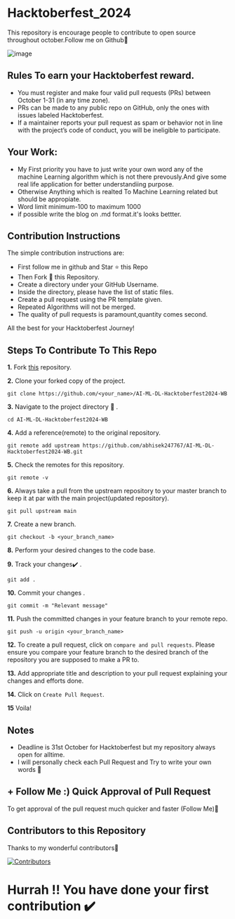 # Hacktoberfest_2024
This repository is encourage people to contribute to open source throughout october.Follow me on Github🙊


![image](https://github.com/user-attachments/assets/87d213ea-935b-4484-ac3d-8fcc13a53cf6)


## Rules To earn your Hacktoberfest reward.

* You must register and make four valid pull requests (PRs) between October 1-31 (in any time zone).
* PRs can be made to any public repo on GitHub, only the ones with issues labeled Hacktoberfest.
* If a maintainer reports your pull request as spam or behavior not in line with the project’s code of conduct, you will be ineligible to participate.

## Your Work:

* My First priority you have to just write your own word any of the machine Learning algorithm which is not there prevously.And give some real life application for better understandiing purpose.
* Otherwise Anything which is realted To Machine Learning related but should be appropiate.
* Word limit minimum-100 to maximum 1000
* if possible write the blog on .md format.it's looks bettter.

## Contribution Instructions
The simple contribution instructions are:

- First follow me in github and Star ⭐ this Repo 
- Then Fork 🍴 this Repository.
- Create a directory under your GitHub Username.
- Inside the directory, please have the list of static files.
- Create a pull request using the PR template given.
- Repeated Algorithms will not be merged.
- The quality of pull requests is paramount,quantity comes second.

All the best for your Hacktoberfest Journey!

## Steps To Contribute To This Repo

**1.**  Fork [this](https://github.com/abhisek247767/AI-ML-DL-Hacktoberfest2024-WB.git) repository.

**2.**  Clone your forked copy of the project.

```
git clone https://github.com/<your_name>/AI-ML-DL-Hacktoberfest2024-WB
```

**3.** Navigate to the project directory :file_folder: .

```
cd AI-ML-DL-Hacktoberfest2024-WB
```

**4.** Add a reference(remote) to the original repository.

```
git remote add upstream https://github.com/abhisek247767/AI-ML-DL-Hacktoberfest2024-WB.git
```

**5.** Check the remotes for this repository.
```
git remote -v
```

**6.** Always take a pull from the upstream repository to your master branch to keep it at par with the main project(updated repository).

```
git pull upstream main
```

**7.** Create a new branch.

```
git checkout -b <your_branch_name>
```

**8.** Perform your desired changes to the code base.


**9.** Track your changes:heavy_check_mark: .

```
git add . 
```

**10.** Commit your changes .

```
git commit -m "Relevant message"
```

**11.** Push the committed changes in your feature branch to your remote repo.
```
git push -u origin <your_branch_name>
```

**12.** To create a pull request, click on `compare and pull requests`. Please ensure you compare your feature branch to the desired branch of the repository you are supposed to make a PR to.


**13.** Add appropriate title and description to your pull request explaining your changes and efforts done.


**14.** Click on `Create Pull Request`.


**15** Voila!


## Notes
* Deadline is 31st October for Hacktoberfest but my repository always open for alltime.
* I will personally check each Pull Request and Try to write your own words 🙂

## + Follow Me :) Quick Approval of Pull Request
To get approval of the pull request much quicker and faster (Follow Me)🚀

## Contributors to this Repository

Thanks to my wonderful contributors💖

[![Contributors](https://contrib.rocks/image?repo=abhisek247767/AI-ML-DL-Hacktoberfest2024-WB)](https://github.com/abhisek247767/AI-ML-DL-Hacktoberfest2024-WB/graphs/contributors)

# Hurrah !! You have done your first contribution ✔️

